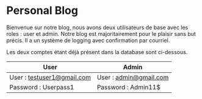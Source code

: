 #  Personal Blog

Bienvenue sur notre blog, nous avons deux utilisateurs de base avec les roles : user et admin. Notre blog est majoritairement pour le plaisir sans but précis.
Il a un système de logging avec confirmation par courriel.

Les deux comptes étant déjà présent dans la database sont ci-dessous.

| User | Admin |
| ------------ | ------------ |
| User : testuser1@gmail.com | User : admin@gmail.com |
| Password : Userpass1 | Password : Admin11$ |
